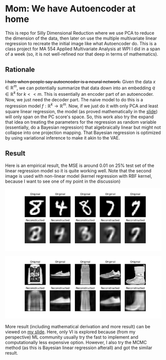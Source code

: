 # Mom: We have Autoencoder at home
This is repo for Silly Dimensional Reduction where we use PCA to reduce the dimension of the data, then later on use the multiple multivariate linear regression to recreate the initial image like what Autoencoder do. This is a class project for MA 554 Applied Multivariate Analysis at WPI I did in a span of a week (so, it is not well-refined nor that deep in terms of mathematics).

## Rationale

~~I hate when people say autoencoder is a neural network.~~ Given the data $x \in \mathbb{R}^{m}$, we can potentially summarize that data down into an embedding $q \in \mathbb{R}^{k}$ for $k << m$. This is essentially an encoder part of an autoencoder. Now, we just need the decoder part. The naive model to do this is a regression model $f:\mathbb{R}^{k} \rightarrow \mathbb{R}^m$. Now, if we just do it with only PCA and least square linear regression, the model (as proved mathematically in the [slide](Autoencoder_Presentation.pdf)) will only span on the PC score's space. So, this work also try the expand that idea on treating the parameters for the regression as random variable (essentially, do a Bayesian regression) that algebraically linear but might not collapse into one projection mapping. That Bayesian regression is optimized by using variational inference to make it akin to the VAE. 

## Result

Here is an empirical result, the MSE is around 0.01 on 25% test set of the linear regression model so it is quite working well. Note that the second image is used with non-linear model (kernel regression with RBF kernel, because I want to see one of my point in the discussion)

![LinearModel](/result/linearencoder.png)

![KernelModel](/result/rbfkernelencoder.png)

More result (including mathematical derivation and more result) can be viewed on [my slide](Autoencoder_Presentation.pdf). Here, only VI is explored because (from my perspective) ML community usually try the fast to implement and computationally less expensive option. However, I also try the MCMC method (as this is Bayesian linear regression afterall) and got the similar result.  
